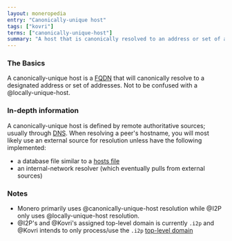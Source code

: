 ```yaml
---
layout: moneropedia
entry: "Canonically-unique host"
tags: ["kovri"]
terms: ["canonically-unique-host"]
summary: "A host that is canonically resolved to an address or set of addresses"
---
```


### The Basics

A canonically-unique host is a [FQDN](https://en.wikipedia.org/wiki/FQDN) that will canonically resolve to a designated address or set of addresses. Not to be confused with a @locally-unique-host.

### In-depth information

A canonically-unique host is defined by remote authoritative sources; usually through [DNS](https://en.wikipedia.org/wiki/DNS). When resolving a peer's hostname, you will most likely use an external source for resolution unless have the following implemented:

- a database file similar to a [hosts file](https://en.wikipedia.org/wiki/etc/hosts)
- an internal-network resolver (which eventually pulls from external sources)

### Notes

- Monero primarily uses @canonically-unique-host resolution while @I2P only uses @locally-unique-host resolution.
- @I2P's and @Kovri's assigned top-level domain is currently `.i2p` and @Kovri intends to only process/use the `.i2p` [top-level domain](https://en.wikipedia.org/wiki/Top_level_domain)
